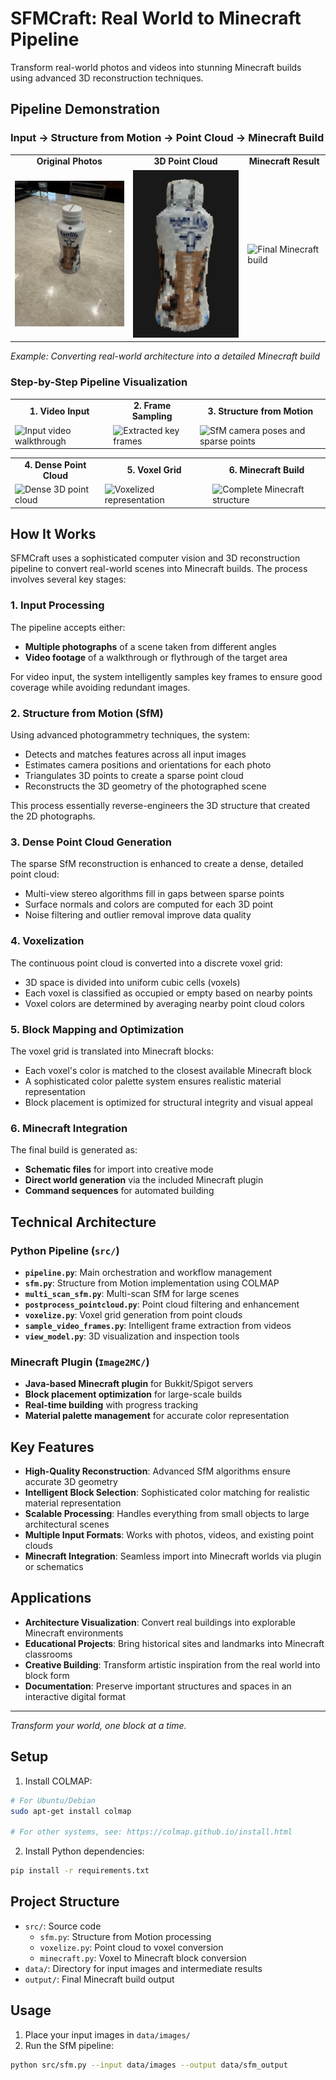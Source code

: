 # SFMCraft: Real World to Minecraft Pipeline

Transform real-world photos and videos into stunning Minecraft builds using advanced 3D reconstruction techniques.

## Pipeline Demonstration

### Input → Structure from Motion → Point Cloud → Minecraft Build

<table>
<tr>
<td align="center"><strong>Original Photos</strong></td>
<td align="center"><strong>3D Point Cloud</strong></td>
<td align="center"><strong>Minecraft Result</strong></td>
</tr>
<tr>
<td><img src="examples/fairlife/original.jpg" width="250" alt="Original photo"></td>
<td><img src="examples/fairlife/voxel.png" width="250" alt="Voxel representation"></td>
<td><img src="examples/minecraft_build.png" width="250" alt="Final Minecraft build"></td>
</tr>
</table>

*Example: Converting real-world architecture into a detailed Minecraft build*

### Step-by-Step Pipeline Visualization

<table>
<tr>
<td align="center"><strong>1. Video Input</strong></td>
<td align="center"><strong>2. Frame Sampling</strong></td>
<td align="center"><strong>3. Structure from Motion</strong></td>
</tr>
<tr>
<td><img src="examples/input_video.gif" width="200" alt="Input video walkthrough"></td>
<td><img src="examples/sampled_frames.jpg" width="200" alt="Extracted key frames"></td>
<td><img src="examples/sfm_reconstruction.png" width="200" alt="SfM camera poses and sparse points"></td>
</tr>
</table>

<table>
<tr>
<td align="center"><strong>4. Dense Point Cloud</strong></td>
<td align="center"><strong>5. Voxel Grid</strong></td>
<td align="center"><strong>6. Minecraft Build</strong></td>
</tr>
<tr>
<td><img src="examples/dense_pointcloud.png" width="200" alt="Dense 3D point cloud"></td>
<td><img src="examples/voxel_grid.png" width="200" alt="Voxelized representation"></td>
<td><img src="examples/final_build.png" width="200" alt="Complete Minecraft structure"></td>
</tr>
</table>

## How It Works

SFMCraft uses a sophisticated computer vision and 3D reconstruction pipeline to convert real-world scenes into Minecraft builds. The process involves several key stages:

### 1. Input Processing
The pipeline accepts either:
- **Multiple photographs** of a scene taken from different angles
- **Video footage** of a walkthrough or flythrough of the target area

For video input, the system intelligently samples key frames to ensure good coverage while avoiding redundant images.

### 2. Structure from Motion (SfM)
Using advanced photogrammetry techniques, the system:
- Detects and matches features across all input images
- Estimates camera positions and orientations for each photo
- Triangulates 3D points to create a sparse point cloud
- Reconstructs the 3D geometry of the photographed scene

This process essentially reverse-engineers the 3D structure that created the 2D photographs.

### 3. Dense Point Cloud Generation
The sparse SfM reconstruction is enhanced to create a dense, detailed point cloud:
- Multi-view stereo algorithms fill in gaps between sparse points
- Surface normals and colors are computed for each 3D point
- Noise filtering and outlier removal improve data quality

### 4. Voxelization
The continuous point cloud is converted into a discrete voxel grid:
- 3D space is divided into uniform cubic cells (voxels)
- Each voxel is classified as occupied or empty based on nearby points
- Voxel colors are determined by averaging nearby point cloud colors

### 5. Block Mapping and Optimization
The voxel grid is translated into Minecraft blocks:
- Each voxel's color is matched to the closest available Minecraft block
- A sophisticated color palette system ensures realistic material representation
- Block placement is optimized for structural integrity and visual appeal

### 6. Minecraft Integration
The final build is generated as:
- **Schematic files** for import into creative mode
- **Direct world generation** via the included Minecraft plugin
- **Command sequences** for automated building

## Technical Architecture

### Python Pipeline (`src/`)
- **`pipeline.py`**: Main orchestration and workflow management
- **`sfm.py`**: Structure from Motion implementation using COLMAP
- **`multi_scan_sfm.py`**: Multi-scan SfM for large scenes
- **`postprocess_pointcloud.py`**: Point cloud filtering and enhancement
- **`voxelize.py`**: Voxel grid generation from point clouds
- **`sample_video_frames.py`**: Intelligent frame extraction from videos
- **`view_model.py`**: 3D visualization and inspection tools

### Minecraft Plugin (`Image2MC/`)
- **Java-based Minecraft plugin** for Bukkit/Spigot servers
- **Block placement optimization** for large-scale builds
- **Real-time building** with progress tracking
- **Material palette management** for accurate color representation

## Key Features

- **High-Quality Reconstruction**: Advanced SfM algorithms ensure accurate 3D geometry
- **Intelligent Block Selection**: Sophisticated color matching for realistic material representation
- **Scalable Processing**: Handles everything from small objects to large architectural scenes
- **Multiple Input Formats**: Works with photos, videos, and existing point clouds
- **Minecraft Integration**: Seamless import into Minecraft worlds via plugin or schematics

## Applications

- **Architecture Visualization**: Convert real buildings into explorable Minecraft environments
- **Educational Projects**: Bring historical sites and landmarks into Minecraft classrooms
- **Creative Building**: Transform artistic inspiration from the real world into block form
- **Documentation**: Preserve important structures and spaces in an interactive digital format

---

*Transform your world, one block at a time.*

## Setup

1. Install COLMAP:
```bash
# For Ubuntu/Debian
sudo apt-get install colmap

# For other systems, see: https://colmap.github.io/install.html
```

2. Install Python dependencies:
```bash
pip install -r requirements.txt
```

## Project Structure
- `src/`: Source code
  - `sfm.py`: Structure from Motion processing
  - `voxelize.py`: Point cloud to voxel conversion
  - `minecraft.py`: Voxel to Minecraft block conversion
- `data/`: Directory for input images and intermediate results
- `output/`: Final Minecraft build output

## Usage
1. Place your input images in `data/images/`
2. Run the SfM pipeline:
```bash
python src/sfm.py --input data/images --output data/sfm_output
```
